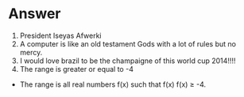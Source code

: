 Answer
======
1. President Iseyas Afwerki
2. A computer is like an old testament Gods with a lot of rules but no mercy.
3. I would love brazil to be the champaigne of this world cup 2014!!!!
4. The range is greater or equal to -4
* The range is all real numbers f(x) such that f(x) f(x) ≥ -4.

